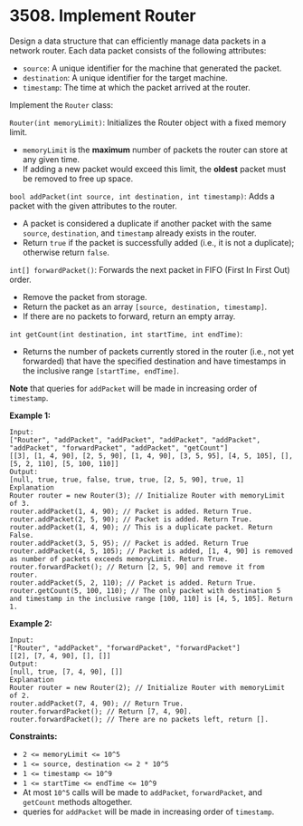 # 3508. Implement Router
Design a data structure that can efficiently manage data packets in a network router. Each data packet consists of the following attributes:  
- `source`: A unique identifier for the machine that generated the packet.  
- `destination`: A unique identifier for the target machine.  
- `timestamp`: The time at which the packet arrived at the router.  

Implement the `Router` class:  

`Router(int memoryLimit)`: Initializes the Router object with a fixed memory limit.
- `memoryLimit` is the **maximum** number of packets the router can store at any given time.
- If adding a new packet would exceed this limit, the **oldest** packet must be removed to free up space.

`bool addPacket(int source, int destination, int timestamp)`: Adds a packet with the given attributes to the router.  
- A packet is considered a duplicate if another packet with the same `source`, `destination`, and `timestamp` already exists in the router.  
- Return `true` if the packet is successfully added (i.e., it is not a duplicate); otherwise return `false`.  

`int[] forwardPacket()`: Forwards the next packet in FIFO (First In First Out) order.  
- Remove the packet from storage.  
- Return the packet as an array `[source, destination, timestamp]`.  
- If there are no packets to forward, return an empty array.  

`int getCount(int destination, int startTime, int endTime)`:  
- Returns the number of packets currently stored in the router (i.e., not yet forwarded) that have the specified destination and have timestamps in the inclusive range `[startTime, endTime]`.

**Note** that queries for `addPacket` will be made in increasing order of `timestamp`.

**Example 1:**
```
Input:
["Router", "addPacket", "addPacket", "addPacket", "addPacket", "addPacket", "forwardPacket", "addPacket", "getCount"]
[[3], [1, 4, 90], [2, 5, 90], [1, 4, 90], [3, 5, 95], [4, 5, 105], [], [5, 2, 110], [5, 100, 110]]
Output:
[null, true, true, false, true, true, [2, 5, 90], true, 1]
Explanation
Router router = new Router(3); // Initialize Router with memoryLimit of 3.
router.addPacket(1, 4, 90); // Packet is added. Return True.
router.addPacket(2, 5, 90); // Packet is added. Return True.
router.addPacket(1, 4, 90); // This is a duplicate packet. Return False.
router.addPacket(3, 5, 95); // Packet is added. Return True
router.addPacket(4, 5, 105); // Packet is added, [1, 4, 90] is removed as number of packets exceeds memoryLimit. Return True.
router.forwardPacket(); // Return [2, 5, 90] and remove it from router.
router.addPacket(5, 2, 110); // Packet is added. Return True.
router.getCount(5, 100, 110); // The only packet with destination 5 and timestamp in the inclusive range [100, 110] is [4, 5, 105]. Return 1.
```

**Example 2:**
```
Input:
["Router", "addPacket", "forwardPacket", "forwardPacket"]
[[2], [7, 4, 90], [], []]
Output:
[null, true, [7, 4, 90], []]
Explanation
Router router = new Router(2); // Initialize Router with memoryLimit of 2.
router.addPacket(7, 4, 90); // Return True.
router.forwardPacket(); // Return [7, 4, 90].
router.forwardPacket(); // There are no packets left, return [].
```

**Constraints:**
- `2 <= memoryLimit <= 10^5`
- `1 <= source, destination <= 2 * 10^5`
- `1 <= timestamp <= 10^9`
- `1 <= startTime <= endTime <= 10^9`
- At most `10^5` calls will be made to `addPacket`, `forwardPacket`, and `getCount` methods altogether.
- queries for `addPacket` will be made in increasing order of `timestamp`.
